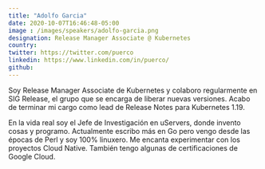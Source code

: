 ```yaml
---
title: "Adolfo Garcia"
date: 2020-10-07T16:46:48-05:00
image : /images/speakers/adolfo-garcia.png
designation: Release Manager Associate @ Kubernetes
country: 
twitter: https://twitter.com/puerco
linkedin: https://www.linkedin.com/in/puerco/
github: 
---
```


Soy Release Manager Associate de Kubernetes y colaboro regularmente en SIG Release, el grupo que se encarga de liberar nuevas versiones. Acabo de terminar mi cargo como lead de Release Notes para Kubernetes 1.19.

En la vida real soy el Jefe de Investigación en uServers, donde invento cosas y programo. Actualmente escribo más en Go pero vengo desde las épocas de Perl y soy 100% linuxero. Me encanta experimentar con los proyectos Cloud Native. También tengo algunas de certificaciones de Google Cloud.

